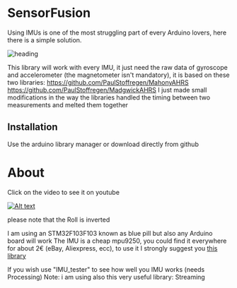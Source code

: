 # SensorFusion
Using IMUs is one of the most struggling part of every Arduino lovers, here there is a simple solution.

![heading](https://image.ibb.co/cNL6n9/2.png)

This library will work with every IMU, it just need the raw data of gyroscope and accelerometer (the magnetometer isn't mandatory), it is based on these two libraries:
https://github.com/PaulStoffregen/MahonyAHRS 
https://github.com/PaulStoffregen/MadgwickAHRS 
I just made small modifications in the way the libraries handled the timing between two measurements and melted them together

## Installation
Use the arduino library manager or download directly from github

# About

Click on the video to see it on youtube

[![Alt text](https://img.youtube.com/vi/uhsOAhe9qgI/0.jpg)](https://www.youtube.com/watch?v=uhsOAhe9qgI)

please note that the Roll is inverted


I am using an STM32F103F103 known as blue pill but also any Arduino board will work
The IMU is a cheap mpu9250, you could find it everywhere for about 2€ (eBay, Aliexpress, ecc), to use it I strongly suggest you [this library](https://github.com/bolderflight/MPU9250)



If you wish use "IMU_tester" to see how well you IMU works (needs Processing)
Note: i am using also this very useful library: Streaming
